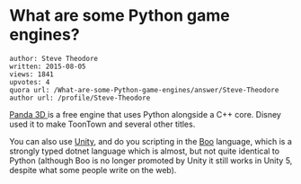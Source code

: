 # What are some Python game engines?

	author: Steve Theodore
	written: 2015-08-05
	views: 1841
	upvotes: 4
	quora url: /What-are-some-Python-game-engines/answer/Steve-Theodore
	author url: /profile/Steve-Theodore


[Panda 3D ](https://www.panda3d.org/) is a free engine that uses Python alongside a C++ core. Disney used it to make ToonTown and several other titles.

You can also use [Unity](http://unity3d.com/5?gclid=CjwKEAjw6IauBRCJ3KPXkNro1BoSJAAhXxpy0_LxrMA9_S7MchzV4H4QBCOhw-seHVhU1V-uXKh3TRoCqGnw_wcB), and do you scripting in the [ Boo](http://techartsurvival.blogspot.com/2015/05/boo-who.html) language, which is a strongly typed dotnet language which is almost, but not quite identical to Python (although Boo is no longer promoted by Unity it still works in Unity 5, despite what some people write on the web).

